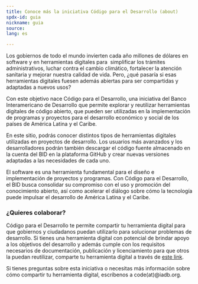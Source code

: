 ```yaml
---
title: Conoce más la iniciativa Código para el Desarrollo (about)
spdx-id: guia
nickname: guia
source: 
lang: es

---
```

Los gobiernos de todo el mundo invierten cada año millones de dólares en software y en herramientas digitales para  simplificar los trámites administrativos, luchar contra el cambio climático, fortalecer la atención sanitaria y mejorar nuestra calidad de vida. Pero, ¿qué pasaría si esas herramientas digitales fuesen además abiertas para ser compartidas y adaptadas a nuevos usos?

Con este objetivo nace Código para el Desarrollo, una iniciativa del Banco Interamericano de Desarrollo que permite explorar y reutilizar herramientas digitales de código abierto, que pueden ser utilizadas en la implementación de programas y proyectos para el desarrollo económico y social de los países de América Latina y el Caribe.

En este sitio, podrás conocer distintos tipos de herramientas digitales utilizadas en proyectos de desarrollo. Los usuarios más avanzados y los desarrolladores podrán también descargar el código fuente almacenado en la cuenta del BID en la plataforma GitHub y crear nuevas versiones adaptadas a las necesidades de cada uno.  

El software es una herramienta fundamental para el diseño e implementación de proyectos y programas. Con Código para el Desarrollo, el BID busca consolidar su compromiso con el uso y promoción del conocimiento abierto, así como acelerar el diálogo sobre cómo la tecnología puede impulsar el desarrollo de América Latina y el Caribe.

### ¿Quieres colaborar?

Código para el Desarrollo te permite compartir tu herramienta digital para que gobiernos y ciudadanos puedan utilizarlo para solucionar problemas de desarrollo.
Si tienes una herramienta digital con potencial de brindar apoyo a los objetivos del desarrollo y además  cumple con los requisitos necesarios de documentación, publicación y licenciamiento para que otros la puedan reutilizar, comparte tu herramienta digital a través de [este link](http://code.iadb.org/es/comparte-tu-codigo).

Si tienes preguntas sobre esta iniciativa o necesitas más información sobre cómo compartir tu herramienta digital, escríbenos a code(at)@iadb.org.
